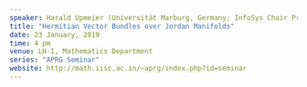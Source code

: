 ```yaml
---
speaker: Harald Upmeier (Universität Marburg, Germany; InfoSys Chair Professor, IISc)
title: "Hermitian Vector Bundles over Jordan Manifolds"
date: 23 January, 2019
time: 4 pm
venue: LH-1, Mathematics Department
series: "APRG Seminar"
website: http://math.iisc.ac.in/~aprg/index.php?id=seminar
---
```

